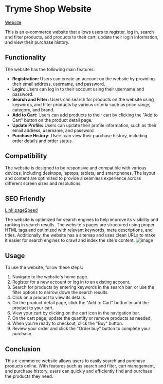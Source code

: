 # Tryme Shop Website
[Website](https://tryme-shop.vercel.app/)

This is an e-commerce website that allows users to register, log in, search and filter products, add products to their cart, update their login information, and view their purchase history.

## Functionality

The website has the following main features:

- **Registration:** Users can create an account on the website by providing their email address, username, and password.
- **Login:** Users can log in to their account using their username and password.
- **Search and Filter:** Users can search for products on the website using keywords, and filter products by various criteria such as price range, category, and brand.
- **Add to Cart:** Users can add products to their cart by clicking the "Add to Cart" button on the product detail page.
- **Update Profile:** Users can update their profile information, such as their email address, username, and password.
- **Purchase History:** Users can view their purchase history, including order details and order status.
## Compatibility

The website is designed to be responsive and compatible with various devices, including desktops, laptops, tablets, and smartphones. The layout and content are optimized to provide a seamless experience across different screen sizes and resolutions.

## SEO Friendly 
[Link pageSpeed](https://pagespeed.web.dev/analysis/https-tryme-shop-vercel-app/ce8ciyfwnl?hl=vi&form_factor=desktop)

The website is optimized for search engines to help improve its visibility and ranking in search results. The website's pages are structured using proper HTML tags and optimized with relevant keywords, meta descriptions, and titles. Additionally, the website has a sitemap and uses clean URLs to make it easier for search engines to crawl and index the site's content.
![image](https://user-images.githubusercontent.com/57821796/229274022-c4a83db7-8ae3-46dc-bd98-d57a1af429ff.png)
## Usage

To use the website, follow these steps:

1. Navigate to the website's home page.
2. Register for a new account or log in to an existing account.
3. Search for products by entering keywords in the search bar, or use the filter options to narrow down the search results.
4. Click on a product to view its details.
5. On the product detail page, click the "Add to Cart" button to add the product to your cart.
6. View your cart by clicking on the cart icon in the navigation bar.
7. On the cart page, update the quantity or remove products as needed.
8. When you're ready to checkout, click the "Buy" button.
10. Review your order and click the "Order buy" button to complete your purchase.

## Conclusion

This e-commerce website allows users to easily search and purchase products online. With features such as search and filter, cart management, and purchase history, users can quickly and efficiently find and purchase the products they need.

